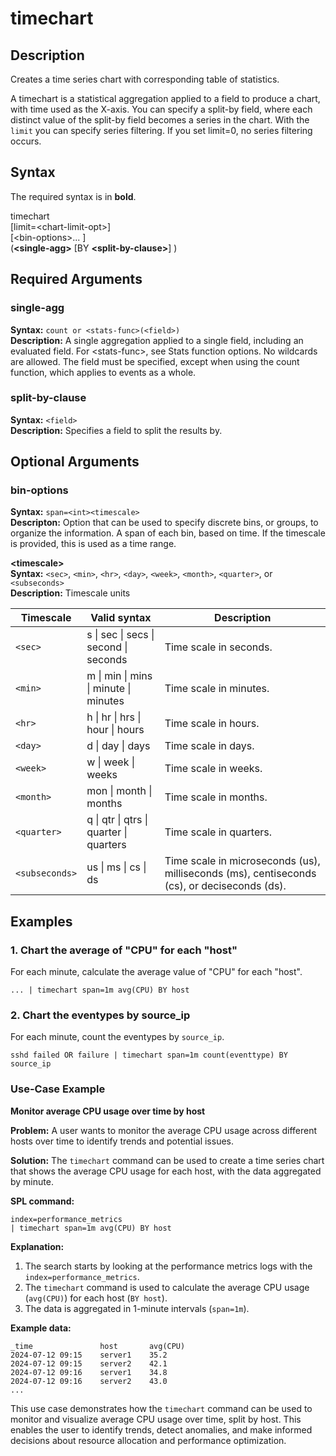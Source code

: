# timechart

## Description

Creates a time series chart with corresponding table of statistics.

A timechart is a statistical aggregation applied to a field to produce a chart, with time used as the X-axis. You can specify a split-by field, where each distinct value of the split-by field becomes a series in the chart. With the `limit` you can specify series filtering. If you set limit=0, no series filtering occurs.

## Syntax

The required syntax is in **bold**.

timechart \
[limit=\<chart-limit-opt>] \
[\<bin-options>... ] \
(**\<single-agg>** [BY **\<split-by-clause>**] )

## Required Arguments

### single-agg <!-- TODO: once the stats docs are merged add the links to the page where `Stats function Options` is mentioned -->

**Syntax:** `count or <stats-func>(<field>)` \
**Description:** A single aggregation applied to a single field, including an evaluated field. For \<stats-func>, see Stats function options. No wildcards are allowed. The field must be specified, except when using the count function, which applies to events as a whole.

### split-by-clause

**Syntax:** `<field>` \
**Description:** Specifies a field to split the results by.

## Optional Arguments

### bin-options

**Syntax:** `span=<int><timescale>` \
**Descripton:** Option that can be used to specify discrete bins, or groups, to organize the information. A span of each bin, based on time. If the timescale is provided, this is used as a time range.

**\<timescale>** \
**Syntax:** `<sec>`, `<min>`, `<hr>`, `<day>`, `<week>`, `<month>`, `<quarter>`, or `<subseconds>` \
**Description:** Timescale units

| Timescale    | Valid syntax                                       | Description                                              |
|--------------|----------------------------------------------------|----------------------------------------------------------|
| `<sec>`      | s \| sec \| secs \| second \| seconds              | Time scale in seconds.                                   |
| `<min>`      | m \| min \| mins \| minute \| minutes              | Time scale in minutes.                                   |
| `<hr>`       | h \| hr \| hrs \| hour \| hours                    | Time scale in hours.                                     |
| `<day>`      | d \| day \| days                                   | Time scale in days.                                      |
| `<week>`     | w \| week \| weeks                                 | Time scale in weeks.                                     |
| `<month>`    | mon \| month \| months                             | Time scale in months.                                    |
| `<quarter>`  | q \| qtr \| qtrs \| quarter \| quarters            | Time scale in quarters.                                  |
| `<subseconds>`| us \| ms \| cs \| ds                              | Time scale in microseconds (us), milliseconds (ms), centiseconds (cs), or deciseconds (ds). |


## Examples

### 1. Chart the average of "CPU" for each "host"

For each minute, calculate the average value of "CPU" for each "host".

```
... | timechart span=1m avg(CPU) BY host
```

### 2. Chart the eventypes by source_ip

For each minute, count the eventypes by `source_ip`.

```
sshd failed OR failure | timechart span=1m count(eventtype) BY source_ip
```

### Use-Case Example

**Monitor average CPU usage over time by host**

**Problem:** A user wants to monitor the average CPU usage across different hosts over time to identify trends and potential issues.

**Solution:** The `timechart` command can be used to create a time series chart that shows the average CPU usage for each host, with the data aggregated by minute.

**SPL command:**

```
index=performance_metrics
| timechart span=1m avg(CPU) BY host
```

**Explanation:**
1. The search starts by looking at the performance metrics logs with the `index=performance_metrics`.
2. The `timechart` command is used to calculate the average CPU usage (`avg(CPU)`) for each host (`BY host`).
3. The data is aggregated in 1-minute intervals (`span=1m`).

**Example data:**

```
_time               host       avg(CPU)
2024-07-12 09:15    server1    35.2
2024-07-12 09:15    server2    42.1
2024-07-12 09:16    server1    34.8
2024-07-12 09:16    server2    43.0
...
```
<!-- TODO: Show the chart that gets created in the `Visualization` tab on siglens -->
This use case demonstrates how the `timechart` command can be used to monitor and visualize average CPU usage over time, split by host. This enables the user to identify trends, detect anomalies, and make informed decisions about resource allocation and performance optimization.